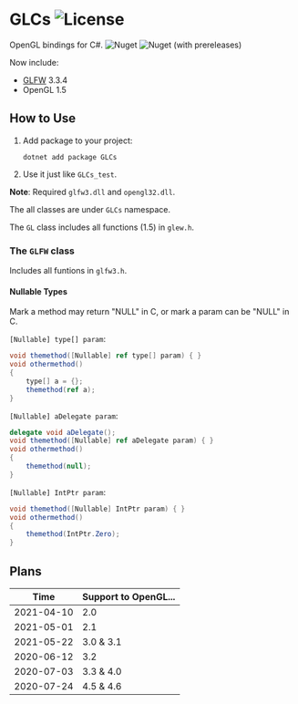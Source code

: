 # GLCs ![License](https://img.shields.io/github/license/Over-Run/GLCs)

OpenGL bindings for C#. ![Nuget](https://img.shields.io/nuget/v/GLCs) ![Nuget (with prereleases)](https://img.shields.io/nuget/vpre/GLCs)

Now include:
- [GLFW](https://www.glfw.org/) 3.3.4
- OpenGL 1.5

## How to Use

1. Add package to your project:
   ```
   dotnet add package GLCs
   ```
2. Use it just like `GLCs_test`.

**Note**: Required `glfw3.dll` and `opengl32.dll`.

The all classes are under `GLCs` namespace.

The `GL` class includes all functions (1.5) in `glew.h`.

### The `GLFW` class

Includes all funtions in `glfw3.h`.

#### Nullable Types

Mark a method may return "NULL" in C, or mark a param can be "NULL" in C.

`[Nullable] type[] param`:

```c#
void themethod([Nullable] ref type[] param) { }
void othermethod()
{
    type[] a = {};
    themethod(ref a);
}
```

`[Nullable] aDelegate param`:

```c#
delegate void aDelegate();
void themethod([Nullable] ref aDelegate param) { }
void othermethod()
{
    themethod(null);
}
```

`[Nullable] IntPtr param`:

```c#
void themethod([Nullable] IntPtr param) { }
void othermethod()
{
    themethod(IntPtr.Zero);
}
```

## Plans

| Time       | Support to OpenGL... |
| ---------- | -------------------- |
| 2021-04-10 | 2.0                  |
| 2021-05-01 | 2.1                  |
| 2021-05-22 | 3.0 & 3.1            |
| 2020-06-12 | 3.2                  |
| 2020-07-03 | 3.3 & 4.0            |
| 2020-07-24 | 4.5 & 4.6            |
